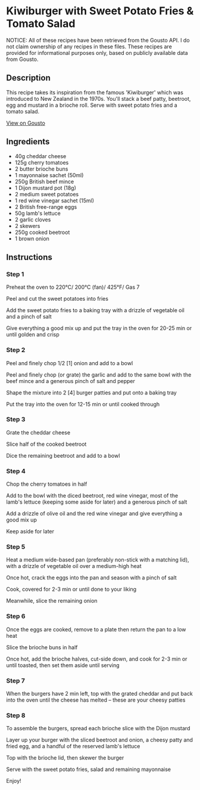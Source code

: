 # Kiwiburger with Sweet Potato Fries & Tomato Salad

NOTICE: All of these recipes have been retrieved from the Gousto API. I do not claim ownership of any recipes in these files. These recipes are provided for informational purposes only, based on publicly available data from Gousto.

## Description

This recipe takes its inspiration from the famous 'Kiwiburger' which was introduced to New Zealand in the 1970s. You'll stack a beef patty, beetroot, egg and mustard in a brioche roll. Serve with sweet potato fries and a tomato salad. 

[View on Gousto](https://www.gousto.co.uk/recipes/cookbook/kiwiburger-with-sweet-potato-fries-tomato-salad)

## Ingredients

- 40g cheddar cheese
- 125g cherry tomatoes
- 2 butter brioche buns
- 1 mayonnaise sachet (50ml)
- 250g British beef mince
- 1 Dijon mustard pot (18g)
- 2 medium sweet potatoes
- 1 red wine vinegar sachet (15ml)
- 2 British free-range eggs
- 50g lamb's lettuce
- 2 garlic cloves
- 2 skewers
- 250g cooked beetroot
- 1 brown onion

## Instructions


### Step 1

Preheat the oven to 220°C/ 200°C (fan)/ 425°F/ Gas 7

Peel and cut the sweet potatoes into fries

Add the sweet potato fries to a baking tray with a drizzle of vegetable oil and a pinch of salt

Give everything a good mix up and put the tray in the oven for 20-25 min or until golden and crisp


### Step 2

Peel and finely chop 1/2 <span class="text-danger">[1]</span> onion and add to a bowl

Peel and finely chop (or grate) the garlic and add to the same bowl with the beef mince and a generous pinch of salt and pepper

Shape the mixture into 2<span class="text-danger"> [4]</span> burger patties and put onto a baking tray

Put the tray into the oven for 12-15 min or until cooked through


### Step 3

Grate the cheddar cheese

Slice half of the cooked beetroot

Dice the remaining beetroot and add to a bowl


### Step 4

Chop the cherry tomatoes in half

Add to the bowl with the diced beetroot, red wine vinegar, most of the lamb's lettuce (keeping some aside for later) and a generous pinch of salt

Add a drizzle of olive oil and the red wine vinegar and give everything a good mix up

Keep aside for later


### Step 5

Heat a medium wide-based pan (preferably non-stick with a matching lid), with a drizzle of vegetable oil over a medium-high heat

Once hot, crack the eggs into the pan and season with a pinch of salt

Cook, covered for 2-3 min or until done to your liking

Meanwhile, slice the remaining onion


### Step 6

Once the eggs are cooked, remove to a plate then return the pan to a low heat

Slice the brioche buns in half

Once hot, add the brioche halves, cut-side down, and cook for 2-3 min or until toasted, then set them aside until serving


### Step 7

When the burgers have 2 min left, top with the grated cheddar and put back into the oven until the cheese has melted – these are your cheesy patties

### Step 8

To assemble the burgers, spread each brioche slice with the Dijon mustard

Layer up your burger with the sliced beetroot and onion, a cheesy patty and fried egg, and a handful of the reserved lamb's lettuce

Top with the brioche lid, then skewer the burger

Serve with the sweet potato fries, salad and remaining mayonnaise

Enjoy!

